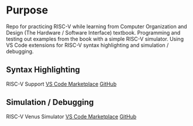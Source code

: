 #  Purpose
Repo for practicing RISC-V while learning from Computer Organization and Design (The Hardware / Software Interface) textbook.
Programming and testing out examples from the book with a simple RISC-V simulator.
Using VS Code extensions for RISC-V syntax highlighting and simulation / debugging.

## Syntax Highlighting
RISC-V Support
[VS Code Marketplace](https://marketplace.visualstudio.com/items?itemName=zhwu95.riscv)
[GitHub](https://github.com/zhuanhao-wu/vscode-riscv-support)

## Simulation / Debugging
RISC-V Venus Simulator 
[VS Code Marketplace](https://marketplace.visualstudio.com/items?itemName=hm.riscv-venus)
[GitHub](https://github.com/hm-riscv/vscode-riscv-venus)
